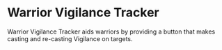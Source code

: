# Warrior Vigilance Tracker

Warrior Vigilance Tracker aids warriors by providing a button that makes casting and re-casting Vigilance on targets.
